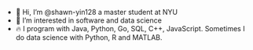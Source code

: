 - 👋 Hi, I’m @shawn-yin128 a master student at NYU
- 👀 I’m interested in software and data science
- 🔥 I program with Java, Python, Go, SQL, C++, JavaScript. Sometimes I do data science with Python, R and MATLAB.

<!---
shawn-yin128/shawn-yin128 is a ✨ special ✨ repository because its `README.md` (this file) appears on your GitHub profile.
You can click the Preview link to take a look at your changes.
--->
